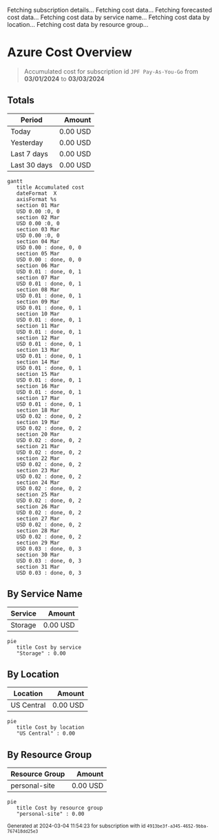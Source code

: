 Fetching subscription details...
Fetching cost data...
Fetching forecasted cost data...
Fetching cost data by service name...
Fetching cost data by location...
Fetching cost data by resource group...
# Azure Cost Overview

> Accumulated cost for subscription id `JPF Pay-As-You-Go` from **03/01/2024** to **03/03/2024**

## Totals

|Period|Amount|
|---|---:|
|Today|0.00 USD|
|Yesterday|0.00 USD|
|Last 7 days|0.00 USD|
|Last 30 days|0.00 USD|

```mermaid
gantt
   title Accumulated cost
   dateFormat  X
   axisFormat %s
   section 01 Mar
   USD 0.00 :0, 0
   section 02 Mar
   USD 0.00 :0, 0
   section 03 Mar
   USD 0.00 :0, 0
   section 04 Mar
   USD 0.00 : done, 0, 0
   section 05 Mar
   USD 0.00 : done, 0, 0
   section 06 Mar
   USD 0.01 : done, 0, 1
   section 07 Mar
   USD 0.01 : done, 0, 1
   section 08 Mar
   USD 0.01 : done, 0, 1
   section 09 Mar
   USD 0.01 : done, 0, 1
   section 10 Mar
   USD 0.01 : done, 0, 1
   section 11 Mar
   USD 0.01 : done, 0, 1
   section 12 Mar
   USD 0.01 : done, 0, 1
   section 13 Mar
   USD 0.01 : done, 0, 1
   section 14 Mar
   USD 0.01 : done, 0, 1
   section 15 Mar
   USD 0.01 : done, 0, 1
   section 16 Mar
   USD 0.01 : done, 0, 1
   section 17 Mar
   USD 0.01 : done, 0, 1
   section 18 Mar
   USD 0.02 : done, 0, 2
   section 19 Mar
   USD 0.02 : done, 0, 2
   section 20 Mar
   USD 0.02 : done, 0, 2
   section 21 Mar
   USD 0.02 : done, 0, 2
   section 22 Mar
   USD 0.02 : done, 0, 2
   section 23 Mar
   USD 0.02 : done, 0, 2
   section 24 Mar
   USD 0.02 : done, 0, 2
   section 25 Mar
   USD 0.02 : done, 0, 2
   section 26 Mar
   USD 0.02 : done, 0, 2
   section 27 Mar
   USD 0.02 : done, 0, 2
   section 28 Mar
   USD 0.02 : done, 0, 2
   section 29 Mar
   USD 0.03 : done, 0, 3
   section 30 Mar
   USD 0.03 : done, 0, 3
   section 31 Mar
   USD 0.03 : done, 0, 3
```

## By Service Name

|Service|Amount|
|---|---:|
|Storage|0.00 USD|

```mermaid
pie
   title Cost by service
   "Storage" : 0.00
```

## By Location

|Location|Amount|
|---|---:|
|US Central|0.00 USD|

```mermaid
pie
   title Cost by location
   "US Central" : 0.00
```

## By Resource Group

|Resource Group|Amount|
|---|---:|
|personal-site|0.00 USD|

```mermaid
pie
   title Cost by resource group
   "personal-site" : 0.00
```

<sup>Generated at 2024-03-04 11:54:23 for subscription with id `4913be3f-a345-4652-9bba-767418dd25e3`</sup>

